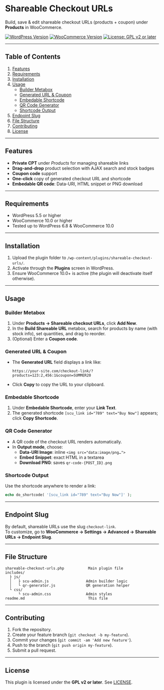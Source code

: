 # Shareable Checkout URLs

Build, save & edit shareable checkout URLs (products + coupon) under **Products** in WooCommerce.

[![WordPress Version](https://img.shields.io/badge/Requires%20WP-5.5%2B-blue)]()
[![WooCommerce Version](https://img.shields.io/badge/Requires%20WC-10.0%2B-blue)]()
[![License: GPL v2 or later](https://img.shields.io/badge/License-GPLv2%2B-green)]()

---

## Table of Contents

1. [Features](#features)  
2. [Requirements](#requirements)  
3. [Installation](#installation)  
4. [Usage](#usage)  
   - [Builder Metabox](#builder-metabox)  
   - [Generated URL & Coupon](#generated-url--coupon)  
   - [Embedable Shortcode](#embedable-shortcode)  
   - [QR Code Generator](#qr-code-generator)  
   - [Shortcode Output](#shortcode-output)  
5. [Endpoint Slug](#endpoint-slug)  
6. [File Structure](#file-structure)  
7. [Contributing](#contributing)  
8. [License](#license)  

---

## Features

- **Private CPT** under _Products_ for managing shareable links  
- **Drag-and-drop** product selection with AJAX search and stock badges  
- **Coupon code** support  
- **One-click** copy of generated checkout URL and shortcode  
- **Embedable QR code**: Data-URI, HTML snippet or PNG download  

---

## Requirements

- WordPress 5.5 or higher  
- WooCommerce 10.0 or higher  
- Tested up to WordPress 6.8 & WooCommerce 10.0  

---

## Installation

1. Upload the plugin folder to `/wp-content/plugins/shareable-checkout-urls/`.  
2. Activate through the **Plugins** screen in WordPress.  
3. Ensure WooCommerce 10.0+ is active (the plugin will deactivate itself otherwise).  

---

## Usage

### Builder Metabox

1. Under **Products → Shareable checkout URLs**, click **Add New**.  
2. In the **Build Shareable URL** metabox, search for products by name (with stock info), set quantities, and drag to reorder.  
3. (Optional) Enter a **Coupon code**.  

### Generated URL & Coupon

- The **Generated URL** field displays a link like:  
  ```
  https://your-site.com/checkout-link/?products=123:2,456:1&coupon=SUMMER20
  ```
- Click **Copy** to copy the URL to your clipboard.  

### Embedable Shortcode

1. Under **Embedable Shortcode**, enter your **Link Text**.  
2. The generated shortcode `[scu_link id="789" text="Buy Now"]` appears; click **Copy Shortcode**.  

### QR Code Generator

- A QR code of the checkout URL renders automatically.  
- In **Output mode**, choose:
  - **Data-URI Image**: inline `<img src="data:image/png…">`  
  - **Embed Snippet**: exact HTML in a textarea  
  - **Download PNG**: saves `qr-code-{POST_ID}.png`  

### Shortcode Output

Use the shortcode anywhere to render a link:
```php
echo do_shortcode( '[scu_link id="789" text="Buy Now"]' );
```

---

## Endpoint Slug

By default, shareable URLs use the slug `checkout-link`.  
To customize, go to **WooCommerce → Settings → Advanced → Shareable URLs → Endpoint Slug**.

---

## File Structure

```
shareable-checkout-urls.php           Main plugin file  
includes/
  ├ js/
  │   ├ scu-admin.js                 Admin builder logic  
  │   └ qr-generator.js              QR generation helper  
  └ css/
      └ scu-admin.css                Admin styles  
readme.md                             This file  
```

---

## Contributing

1. Fork the repository.  
2. Create your feature branch (`git checkout -b my-feature`).  
3. Commit your changes (`git commit -am 'Add new feature'`).  
4. Push to the branch (`git push origin my-feature`).  
5. Submit a pull request.  

---

## License

This plugin is licensed under the **GPL v2 or later**. See [LICENSE](https://www.gnu.org/licenses/gpl-2.0.html).


